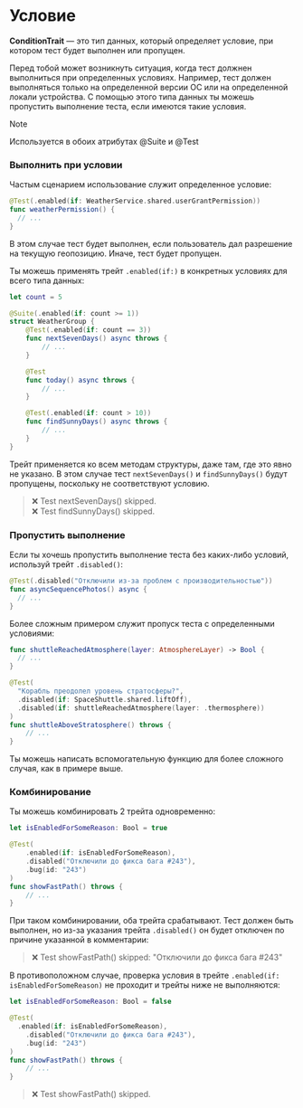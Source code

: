 # Условие

**ConditionTrait** — это тип данных, который определяет условие, при котором тест будет выполнен или пропущен.

Перед тобой может возникнуть ситуация, когда тест должнен выполниться при определенных условиях.
Например, тест должен выполняться только на определенной версии ОС или на определенной локали устройства.
С помощью этого типа данных ты можешь пропустить выполнение теста, если имеются такие условия.


> [!NOTE]
> Используется в обоих атрибутах @Suite и @Test

### Выполнить при условии

Частым сценарием использование служит определенное условие:

```swift
@Test(.enabled(if: WeatherService.shared.userGrantPermission))
func weatherPermission() {
  // ...
}
```

В этом случае тест будет выполнен, если пользователь дал разрешение на текущую геопозицию.
Иначе, тест будет пропущен.

Ты можешь применять трейт `.enabled(if:)` в конкретных условиях для всего типа данных:

```swift
let count = 5

@Suite(.enabled(if: count >= 1))
struct WeatherGroup {
    @Test(.enabled(if: count == 3))
    func nextSevenDays() async throws {
        // ...
    }

    @Test
    func today() async throws {
        // ...
    }

    @Test(.enabled(if: count > 10))
    func findSunnyDays() async throws {
        // ...
    }
}
```

Трейт применяется ко всем методам структуры, даже там, где это явно не указано.
В этом случае тест `nextSevenDays()` и `findSunnyDays()` будут пропущены, поскольку
не соответствуют условию.

> ❌ Test nextSevenDays() skipped.<br>❌ Test findSunnyDays() skipped.

### Пропустить выполнение

Если ты хочешь пропустить выполнение теста без каких-либо условий, используй трейт `.disabled()`:

```swift
@Test(.disabled("Отключили из-за проблем с производительностью"))
func asyncSequencePhotos() async {
  // ...
}
```

Более сложным примером служит пропуск теста с определенными условиями:

```swift
func shuttleReachedAtmosphere(layer: AtmosphereLayer) -> Bool {
  // ...
}

@Test(
  "Корабль преодолел уровень стратосферы?",
  .disabled(if: SpaceShuttle.shared.liftOff),
  .disabled(if: shuttleReachedAtmosphere(layer: .thermosphere))
)
func shuttleAboveStratosphere() throws {
    // ...
}
```

Ты можешь написать вспомогательную функцию для более сложного случая, как в примере выше.

### Комбинирование

Ты можешь комбинировать 2 трейта одновременно:

```swift
let isEnabledForSomeReason: Bool = true

@Test(
    .enabled(if: isEnabledForSomeReason),
    .disabled("Отключили до фикса бага #243"),
	.bug(id: "243")
)
func showFastPath() throws {
	// ...
}
```

При таком комбинировании, оба трейта срабатывают. Тест должен быть выполнен, но из-за указания трейта `.disabled()` он будет отключен по причине указанной в комментарии:

> ❌ Test showFastPath() skipped: "Отключили до фикса бага #243"


В противоположном случае, проверка условия в трейте `.enabled(if: isEnabledForSomeReason)` не проходит и трейты ниже не выполняются:

```swift
let isEnabledForSomeReason: Bool = false

@Test(
  .enabled(if: isEnabledForSomeReason),
	.disabled("Отключили до фикса бага #243"),
	.bug(id: "243")
)
func showFastPath() throws {
	// ...
}
```

> ​❌ Test showFastPath() skipped.
